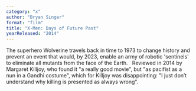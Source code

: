 ```yaml
---
category: "x"
author: "Bryan Singer"
format: "film"
title: "X-Men: Days of Future Past"
yearReleased: "2014"
---
```

The superhero Wolverine travels back in time to 1973 to change history and prevent an event that would, by 2023, enable an army of robotic 'sentinels' to eliminate all mutants from the face of the Earth.
 
Reviewed in 2014 by Margaret Killjoy, who found it "a really good movie", but "as pacifist as a nun in a Gandhi costume", which for Killjoy was disappointing: "I just don’t understand why killing is presented as always wrong".
 
 
 